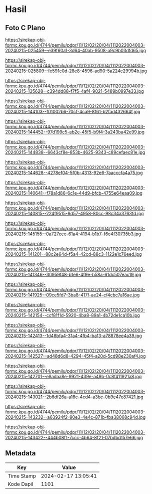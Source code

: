 # Hasil

## Foto C Plano

https://sirekap-obj-formc.kpu.go.id/4744/pemilu/pdpr/11/12/02/20/04/1112022004003-20240215-025459--e39f60a1-3d64-40ab-9508-a9c9b03dfd65.jpg

https://sirekap-obj-formc.kpu.go.id/4744/pemilu/pdpr/11/12/02/20/04/1112022004003-20240215-025809--fe591c0d-28e8-4596-ad90-5a224c29994b.jpg

https://sirekap-obj-formc.kpu.go.id/4744/pemilu/pdpr/11/12/02/20/04/1112022004003-20240215-135628--c394dd88-f7f5-4af4-9021-5489b0997e33.jpg

https://sirekap-obj-formc.kpu.go.id/4744/pemilu/pdpr/11/12/02/20/04/1112022004003-20240215-144103--f01002b6-70cf-4ca9-8f61-b2fad432664f.jpg

https://sirekap-obj-formc.kpu.go.id/4744/pemilu/pdpr/11/12/02/20/04/1112022004003-20240215-144452--97d199c5-ab2e-45f5-b9f4-3a243ba42e99.jpg

https://sirekap-obj-formc.kpu.go.id/4744/pemilu/pdpr/11/12/02/20/04/1112022004003-20240215-144838--6643cf8e-853b-4625-9343-c89cefaec81e.jpg

https://sirekap-obj-formc.kpu.go.id/4744/pemilu/pdpr/11/12/02/20/04/1112022004003-20240215-144628--4278ef04-5f0b-4313-92e6-7aacccfa4a75.jpg

https://sirekap-obj-formc.kpu.go.id/4744/pemilu/pdpr/11/12/02/20/04/1112022004003-20240215-140641--f78a1d86-6c1e-44d9-bfcb-4755e64eaa09.jpg

https://sirekap-obj-formc.kpu.go.id/4744/pemilu/pdpr/11/12/02/20/04/1112022004003-20240215-140815--224f9515-8d57-4958-80cc-98c34a3763fd.jpg

https://sirekap-obj-formc.kpu.go.id/4744/pemilu/pdpr/11/12/02/20/04/1112022004003-20240215-145155--0a727eec-61a4-4194-b1b7-f6c4f30735b3.jpg

https://sirekap-obj-formc.kpu.go.id/4744/pemilu/pdpr/11/12/02/20/04/1112022004003-20240215-141201--88c2e64d-f5a4-42cd-88c3-1122e1c76eed.jpg

https://sirekap-obj-formc.kpu.go.id/4744/pemilu/pdpr/11/12/02/20/04/1112022004003-20240215-141346--30959f48-b1e6-4f9e-b58a-61dc507eac19.jpg

https://sirekap-obj-formc.kpu.go.id/4744/pemilu/pdpr/11/12/02/20/04/1112022004003-20240215-141925--09ce5fd7-3ba8-417f-ae24-cf4cbc7a16ae.jpg

https://sirekap-obj-formc.kpu.go.id/4744/pemilu/pdpr/11/12/02/20/04/1112022004003-20240215-142154--ccf81f1d-5920-4ba8-89a1-4b72de1ca10b.jpg

https://sirekap-obj-formc.kpu.go.id/4744/pemilu/pdpr/11/12/02/20/04/1112022004003-20240215-142413--1d48bfa4-31a4-4fb4-ba13-a78878ee4a39.jpg

https://sirekap-obj-formc.kpu.go.id/4744/pemilu/pdpr/11/12/02/20/04/1112022004003-20240215-142527--ad48d6d8-4294-45f4-a20d-5cd98e230af4.jpg

https://sirekap-obj-formc.kpu.go.id/4744/pemilu/pdpr/11/12/02/20/04/1112022004003-20240215-142701--e8adaa8e-9921-439e-a49b-0c8f411921a8.jpg

https://sirekap-obj-formc.kpu.go.id/4744/pemilu/pdpr/11/12/02/20/04/1112022004003-20240215-143021--2b6df26a-a16c-4cd4-a3bc-0b9e47e87421.jpg

https://sirekap-obj-formc.kpu.go.id/4744/pemilu/pdpr/11/12/02/20/04/1112022004003-20240215-143232--a63924f2-90e3-4e4c-871b-fba38068c94d.jpg

https://sirekap-obj-formc.kpu.go.id/4744/pemilu/pdpr/11/12/02/20/04/1112022004003-20240215-143422--444b08f1-7ccc-4b64-8f21-07bdbd157e66.jpg


## Metadata

| Key        | Value               |
| ---------- | ------------------- |
| Time Stamp | 2024-02-17 13:05:41 |
| Kode Dapil | 1101                |



